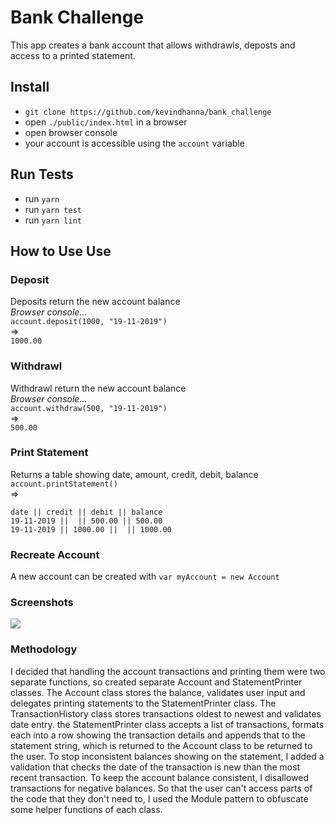# Bank Challenge

This app creates a bank account that allows withdrawls, deposts and access to a printed statement.

## Install

- `git clone https://github.com/kevindhanna/bank_challenge`
- open `./public/index.html` in a browser
- open browser console
- your account is accessible using the `account` variable

## Run Tests

- run `yarn`
- run `yarn test`
- run `yarn lint`

## How to Use Use

### Deposit
Deposits return the new account balance  
_Browser console..._  
`account.deposit(1000, "19-11-2019")`  
=>  
  `1000.00`

### Withdrawl
Withdrawl return the new account balance  
_Browser console..._  
`account.withdraw(500, "19-11-2019")`  
=>  
  `500.00`

### Print Statement
Returns a table showing date, amount, credit, debit, balance  
`account.printStatement()`  
=>  
  ```
  date || credit || debit || balance
  19-11-2019 ||  || 500.00 || 500.00
  19-11-2019 || 1000.00 ||  || 1000.00
  ```
### Recreate Account

A new account can be created with `var myAccount = new Account`

### Screenshots
![](https://i.imgur.com/uckwVSy.png)

### Methodology

I decided that handling the account transactions and printing them were two separate functions, so created separate Account and StatementPrinter classes.
The Account class stores the balance, validates user input and delegates printing statements to the StatementPrinter class.
The TransactionHistory class stores transactions oldest to newest and validates date entry.
the StatementPrinter class accepts a list of transactions, formats each into a row showing the transaction details and appends that to the statement string, which is returned to the Account class to be returned to the user.
To stop inconsistent balances showing on the statement, I added a validation that checks the date of the transaction is new than the most recent transaction.
To keep the account balance consistent, I disallowed transactions for negative balances.
So that the user can't access parts of the code that they don't need to, I used the Module pattern to obfuscate some helper functions of each class.